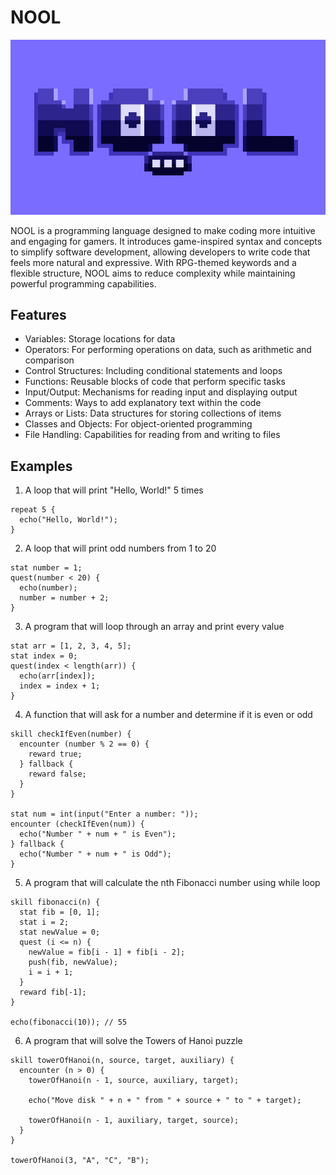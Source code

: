 # NOOL

![logo](docs/logo.png)

NOOL is a programming language designed to make coding more intuitive and engaging for gamers. It introduces game-inspired syntax and concepts to simplify software development, allowing developers to write code that feels more natural and expressive. With RPG-themed keywords and a flexible structure, NOOL aims to reduce complexity while maintaining powerful programming capabilities.

## Features

- Variables: Storage locations for data
- Operators: For performing operations on data, such as arithmetic and comparison
- Control Structures: Including conditional statements and loops
- Functions: Reusable blocks of code that perform specific tasks
- Input/Output: Mechanisms for reading input and displaying output
- Comments: Ways to add explanatory text within the code
- Arrays or Lists: Data structures for storing collections of items
- Classes and Objects: For object-oriented programming
- File Handling: Capabilities for reading from and writing to files


## Examples

1. A loop that will print "Hello, World!" 5 times
```
repeat 5 {
  echo("Hello, World!");
}
```

2. A loop that will print odd numbers from 1 to 20
```
stat number = 1;
quest(number < 20) {
  echo(number);
  number = number + 2;
}
```

3. A program that will loop through an array and print every value
```
stat arr = [1, 2, 3, 4, 5];
stat index = 0;
quest(index < length(arr)) {
  echo(arr[index]);
  index = index + 1;
}
```

4. A function that will ask for a number and determine if it is even or odd
```
skill checkIfEven(number) {
  encounter (number % 2 == 0) {
    reward true;
  } fallback {
    reward false;
  }
}

stat num = int(input("Enter a number: "));
encounter (checkIfEven(num)) {
  echo("Number " + num + " is Even");
} fallback {
  echo("Number " + num + " is Odd");
}
```

5. A program that will calculate the nth Fibonacci number using while loop
```
skill fibonacci(n) {
  stat fib = [0, 1];
  stat i = 2;
  stat newValue = 0;
  quest (i <= n) {
    newValue = fib[i - 1] + fib[i - 2];
    push(fib, newValue);
    i = i + 1;
  }
  reward fib[-1];
}

echo(fibonacci(10)); // 55
```

6. A program that will solve the Towers of Hanoi puzzle
```
skill towerOfHanoi(n, source, target, auxiliary) {
  encounter (n > 0) {
    towerOfHanoi(n - 1, source, auxiliary, target);

    echo("Move disk " + n + " from " + source + " to " + target);

    towerOfHanoi(n - 1, auxiliary, target, source);
  }
}

towerOfHanoi(3, "A", "C", "B");
```